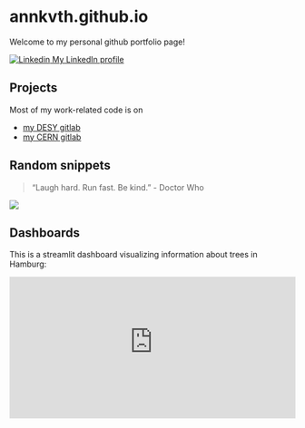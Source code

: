 # annkvth.github.io

Welcome to my personal github portfolio page!

[![Linkedin](https://i.stack.imgur.com/gVE0j.png) My LinkedIn profile](https://www.linkedin.com/annika.vauth)
 


## Projects

Most of my work-related code is on
 - [my DESY gitlab](https://gitlab.desy.de/annika.vauth)
 - [my CERN gitlab](https://gitlab.cern.ch/avauth)
   

## Random snippets

> “Laugh hard. Run fast. Be kind.” - Doctor Who



[<img src="https://imgs.xkcd.com/comics/real_programmers.png">](https://xkcd.com/378)



## Dashboards

This is a streamlit dashboard visualizing information about trees in Hamburg:

<iframe
  src="https://treedashboardhh.streamlit.app/?embed=true"
  height="250"
  style="width:100%;border:none;"
></iframe>

